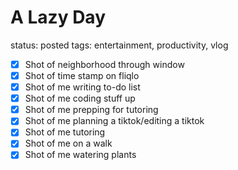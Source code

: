# A Lazy Day

status: posted
tags: entertainment, productivity, vlog

- [x]  Shot of neighborhood through window
- [x]  Shot of time stamp on fliqlo
- [x]  Shot of me writing to-do list
- [x]  Shot of me coding stuff up
- [x]  Shot of me prepping for tutoring
- [x]  Shot of me planning a tiktok/editing a tiktok
- [x]  Shot of me tutoring
- [x]  Shot of me on a walk
- [x]  Shot of me watering plants